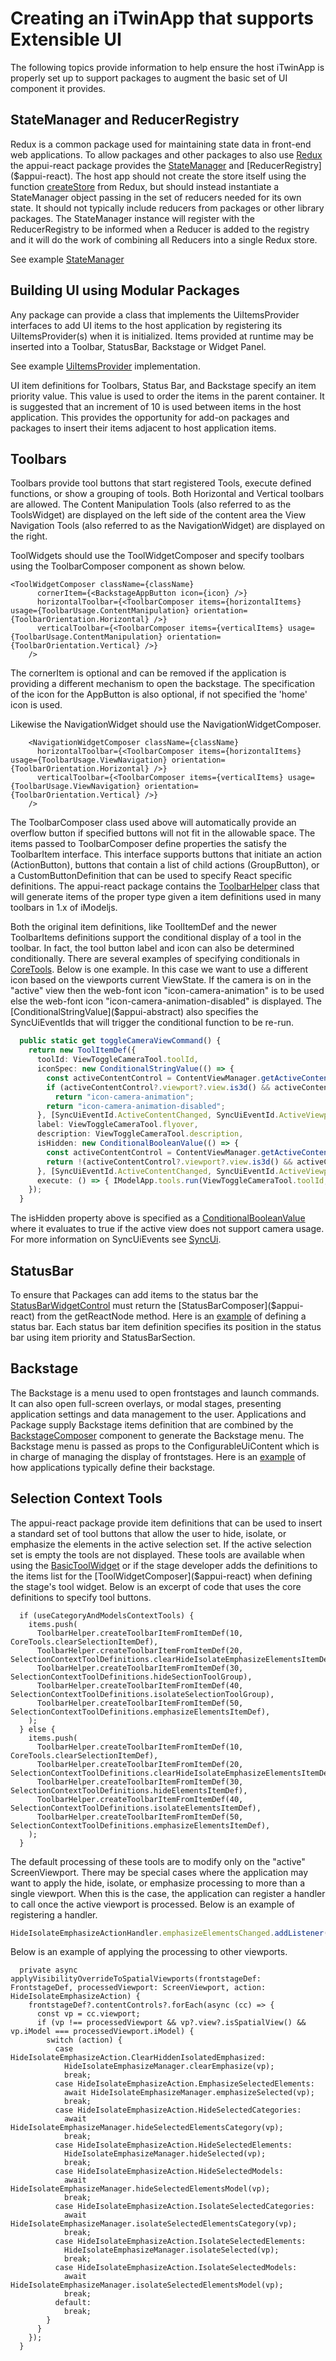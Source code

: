 # Creating an iTwinApp that supports Extensible UI

The following topics provide information to help ensure the host iTwinApp is properly set up to support packages to augment the basic set of UI component it provides.

## StateManager and ReducerRegistry

Redux is a common package used for maintaining state data in front-end web applications. To allow packages and other packages to also use [Redux](https://redux.js.org/) the appui-react package provides the [StateManager]($appui-react) and [ReducerRegistry]($appui-react).  The host app should not create the store itself using the function [createStore](https://redux.js.org/api/createstore) from Redux, but should instead instantiate a StateManager object passing in the set of reducers needed for its own state.  It should not typically include reducers from packages or other library packages. The StateManager instance will register with the ReducerRegistry to be informed when a Reducer is added to the registry and it will do the work of combining all Reducers into a single Redux store.

See example [StateManager](./framework/State.md/#example-of-defining-initial-set-of-reducers)

## Building UI using Modular Packages

Any package can provide a class that implements the UiItemsProvider interfaces to add UI items to the host application by registering its UiItemsProvider(s) when it is initialized. Items provided at runtime may be inserted into a Toolbar, StatusBar, Backstage or Widget Panel.

See example [UiItemsProvider](./abstract/uiitemsprovider/#uiitemsprovider-example) implementation.

UI item definitions for Toolbars, Status Bar, and Backstage specify an item priority value. This value is used to order the items in the parent container. It is suggested that an increment of 10 is used between items in the host application. This provides the opportunity for add-on packages and packages to insert their items adjacent to host application items.

## Toolbars

Toolbars provide tool buttons that start registered Tools, execute defined functions, or show a grouping of tools.  Both Horizontal and Vertical toolbars are allowed. The Content Manipulation Tools (also referred to as the ToolsWidget) are displayed on the left side of the content area the View Navigation Tools (also referred to as the NavigationWidget) are displayed on the right.

ToolWidgets should use the ToolWidgetComposer and specify toolbars using the ToolbarComposer component as shown below.

```tsx
<ToolWidgetComposer className={className}
      cornerItem={<BackstageAppButton icon={icon} />}
      horizontalToolbar={<ToolbarComposer items={horizontalItems} usage={ToolbarUsage.ContentManipulation} orientation={ToolbarOrientation.Horizontal} />}
      verticalToolbar={<ToolbarComposer items={verticalItems} usage={ToolbarUsage.ContentManipulation} orientation={ToolbarOrientation.Vertical} />}
    />
 ```

The cornerItem is optional and can be removed if the application is providing a different mechanism to open the backstage. The specification of the icon for the AppButton is also optional, if not specified the 'home' icon is used.

Likewise the NavigationWidget should use the NavigationWidgetComposer.

```tsx
    <NavigationWidgetComposer className={className}
      horizontalToolbar={<ToolbarComposer items={horizontalItems} usage={ToolbarUsage.ViewNavigation} orientation={ToolbarOrientation.Horizontal} />}
      verticalToolbar={<ToolbarComposer items={verticalItems} usage={ToolbarUsage.ViewNavigation} orientation={ToolbarOrientation.Vertical} />}
    />
 ```

The ToolbarComposer class used above will automatically provide an overflow button if specified buttons will not fit in the allowable space. The items passed to ToolbarComposer define properties the satisfy the ToolbarItem interface. This interface supports buttons that initiate an action (ActionButton), buttons that contain a list of child actions (GroupButton), or a CustomButtonDefinition that can be used to specify React specific definitions. The appui-react package contains the [ToolbarHelper]($appui-react) class that will generate items of the proper type given a item definitions used in many toolbars in 1.x of iModeljs.

Both the original item definitions, like ToolItemDef and the newer ToolbarItems definitions support the conditional display of a tool in the toolbar. In fact, the tool button label and icon can also be determined conditionally. There are several examples of specifying conditionals in [CoreTools]($appui-react). Below is one example.  In this case we want to use a different icon based on the viewports current ViewState. If the camera is on in the "active" view then the web-font icon "icon-camera-animation" is to be used else the web-font icon "icon-camera-animation-disabled" is displayed. The [ConditionalStringValue]($appui-abstract) also specifies the SyncUiEventIds that will trigger the conditional function to be re-run.

```ts
  public static get toggleCameraViewCommand() {
    return new ToolItemDef({
      toolId: ViewToggleCameraTool.toolId,
      iconSpec: new ConditionalStringValue(() => {
        const activeContentControl = ContentViewManager.getActiveContentControl();
        if (activeContentControl?.viewport?.view.is3d() && activeContentControl?.viewport?.isCameraOn)
          return "icon-camera-animation";
        return "icon-camera-animation-disabled";
      }, [SyncUiEventId.ActiveContentChanged, SyncUiEventId.ActiveViewportChanged, SyncUiEventId.ViewStateChanged]),
      label: ViewToggleCameraTool.flyover,
      description: ViewToggleCameraTool.description,
      isHidden: new ConditionalBooleanValue(() => {
        const activeContentControl = ContentViewManager.getActiveContentControl();
        return !(activeContentControl?.viewport?.view.is3d() && activeContentControl?.viewport?.view.supportsCamera());
      }, [SyncUiEventId.ActiveContentChanged, SyncUiEventId.ActiveViewportChanged, SyncUiEventId.ViewStateChanged]),
      execute: () => { IModelApp.tools.run(ViewToggleCameraTool.toolId, IModelApp.viewManager.selectedView); },
    });
  }
```

The isHidden property above is specified as a [ConditionalBooleanValue]($appui-abstract) where it evaluates to true if the active view does not support camera usage. For more information on SyncUiEvents see [SyncUi](./framework/syncui/).

## StatusBar

To ensure that Packages can add items to the status bar the [StatusBarWidgetControl]($appui-react) must return the
[StatusBarComposer]($appui-react) from the getReactNode method. Here is an [example](./framework/statusbar/) of defining a status bar.  Each status bar item definition specifies its position in the status bar using item priority and StatusBarSection.

## Backstage

The Backstage is a menu used to open frontstages and launch commands. It can also open full-screen overlays, or modal stages, presenting application settings and data management to the user. Applications and Package supply Backstage items definition that are combined by the [BackstageComposer]($appui-react) component to generate the Backstage menu. The Backstage menu is passed as props to the ConfigurableUiContent which is in charge of managing the display of frontstages. Here is an [example](./framework/backstage/#defining-the-backstage) of how applications typically define their backstage.

## Selection Context Tools

The appui-react package provide item definitions that can be used to insert a standard set of tool buttons that allow the user to hide, isolate, or emphasize the elements in the active selection set. If the active selection set is empty the tools are not displayed.  These tools are available when using the [BasicToolWidget]($appui-react) or if the stage developer adds the definitions to the items list for the [ToolWidgetComposer]($appui-react) when defining the stage's tool widget.  Below is an excerpt of code that uses the core definitions to specify tool buttons.

```tsx
  if (useCategoryAndModelsContextTools) {
    items.push(
      ToolbarHelper.createToolbarItemFromItemDef(10, CoreTools.clearSelectionItemDef),
      ToolbarHelper.createToolbarItemFromItemDef(20, SelectionContextToolDefinitions.clearHideIsolateEmphasizeElementsItemDef),
      ToolbarHelper.createToolbarItemFromItemDef(30, SelectionContextToolDefinitions.hideSectionToolGroup),
      ToolbarHelper.createToolbarItemFromItemDef(40, SelectionContextToolDefinitions.isolateSelectionToolGroup),
      ToolbarHelper.createToolbarItemFromItemDef(50, SelectionContextToolDefinitions.emphasizeElementsItemDef),
    );
  } else {
    items.push(
      ToolbarHelper.createToolbarItemFromItemDef(10, CoreTools.clearSelectionItemDef),
      ToolbarHelper.createToolbarItemFromItemDef(20, SelectionContextToolDefinitions.clearHideIsolateEmphasizeElementsItemDef),
      ToolbarHelper.createToolbarItemFromItemDef(30, SelectionContextToolDefinitions.hideElementsItemDef),
      ToolbarHelper.createToolbarItemFromItemDef(40, SelectionContextToolDefinitions.isolateElementsItemDef),
      ToolbarHelper.createToolbarItemFromItemDef(50, SelectionContextToolDefinitions.emphasizeElementsItemDef),
    );
  }
```

The default processing of these tools are to modify only on the "active" ScreenViewport. There may be special cases where the application may want to apply the hide, isolate, or emphasize processing to more than a single viewport.  When this is the case, the application can register a handler to call once the active viewport is processed. Below is an example of registering a handler.

```ts
HideIsolateEmphasizeActionHandler.emphasizeElementsChanged.addListener(this._onEmphasizeElementsChangedHandler);
```

Below is an example of applying the processing to other viewports.

```tsx
  private async applyVisibilityOverrideToSpatialViewports(frontstageDef: FrontstageDef, processedViewport: ScreenViewport, action: HideIsolateEmphasizeAction) {
    frontstageDef?.contentControls?.forEach(async (cc) => {
      const vp = cc.viewport;
      if (vp !== processedViewport && vp?.view?.isSpatialView() && vp.iModel === processedViewport.iModel) {
        switch (action) {
          case HideIsolateEmphasizeAction.ClearHiddenIsolatedEmphasized:
            HideIsolateEmphasizeManager.clearEmphasize(vp);
            break;
          case HideIsolateEmphasizeAction.EmphasizeSelectedElements:
            await HideIsolateEmphasizeManager.emphasizeSelected(vp);
            break;
          case HideIsolateEmphasizeAction.HideSelectedCategories:
            await HideIsolateEmphasizeManager.hideSelectedElementsCategory(vp);
            break;
          case HideIsolateEmphasizeAction.HideSelectedElements:
            HideIsolateEmphasizeManager.hideSelected(vp);
            break;
          case HideIsolateEmphasizeAction.HideSelectedModels:
            await HideIsolateEmphasizeManager.hideSelectedElementsModel(vp);
            break;
          case HideIsolateEmphasizeAction.IsolateSelectedCategories:
            await HideIsolateEmphasizeManager.isolateSelectedElementsCategory(vp);
            break;
          case HideIsolateEmphasizeAction.IsolateSelectedElements:
            HideIsolateEmphasizeManager.isolateSelected(vp);
            break;
          case HideIsolateEmphasizeAction.IsolateSelectedModels:
            await HideIsolateEmphasizeManager.isolateSelectedElementsModel(vp);
            break;
          default:
            break;
        }
      }
    });
  }
```
